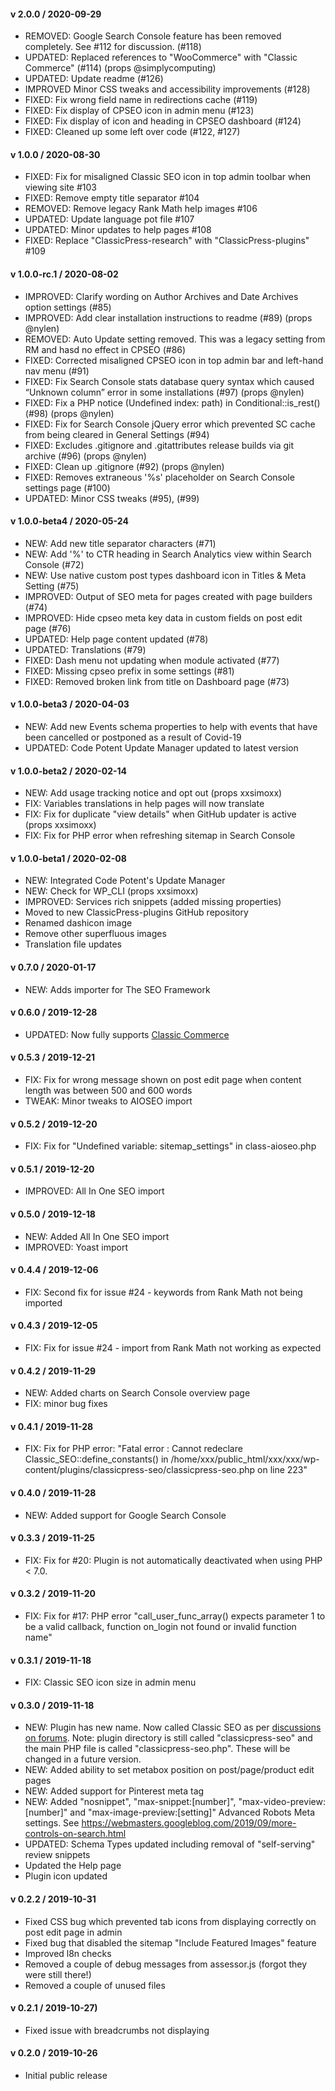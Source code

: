 #### v 2.0.0 / 2020-09-29
* REMOVED: Google Search Console feature has been removed completely. See #112 for discussion. (#118)
* UPDATED: Replaced references to "WooCommerce" with "Classic Commerce" (#114) (props @simplycomputing)
* UPDATED: Update readme (#126)
* IMPROVED Minor CSS tweaks and accessibility improvements (#128)
* FIXED: Fix wrong field name in redirections cache (#119)
* FIXED: Fix display of CPSEO icon in admin menu (#123)
* FIXED: Fix display of icon and heading in CPSEO dashboard (#124)
* FIXED: Cleaned up some left over code (#122, #127)

#### v 1.0.0 / 2020-08-30
* FIXED: Fix for misaligned Classic SEO icon in top admin toolbar when viewing site #103
* FIXED: Remove empty title separator #104
* REMOVED: Remove legacy Rank Math help images #106
* UPDATED: Update language pot file #107
* UPDATED: Minor updates to help pages #108
* FIXED: Replace "ClassicPress-research" with "ClassicPress-plugins" #109

#### v 1.0.0-rc.1 / 2020-08-02
* IMPROVED: Clarify wording on Author Archives and Date Archives option settings (#85)
* IMPROVED: Add clear installation instructions to readme (#89) (props @nylen)
* REMOVED: Auto Update setting removed. This was a legacy setting from RM and hasd no effect in CPSEO (#86)
* FIXED: Corrected misaligned CPSEO icon in top admin bar and left-hand nav menu (#91)
* FIXED: Fix Search Console stats database query syntax which caused “Unknown column” error in some installations (#97) (props @nylen)
* FIXED: Fix a PHP notice (Undefined index: path) in Conditional::is_rest() (#98) (props @nylen)
* FIXED: Fix for Search Console jQuery error which prevented SC cache from being cleared in General Settings (#94)
* FIXED: Excludes .gitignore and .gitattributes release builds via git archive (#96) (props @nylen)
* FIXED: Clean up .gitignore (#92) (props @nylen)
* FIXED: Removes extraneous '%s' placeholder on Search Console settings page (#100)
* UPDATED: Minor CSS tweaks (#95), (#99)

#### v 1.0.0-beta4 / 2020-05-24
* NEW: Add new title separator characters (#71)
* NEW: Add '%' to CTR heading in Search Analytics view within Search Console (#72)
* NEW: Use native custom post types dashboard icon in Titles & Meta Setting (#75)
* IMPROVED: Output of SEO meta for pages created with page builders (#74)
* IMPROVED: Hide cpseo meta key data in custom fields on post edit page (#76)
* UPDATED: Help page content updated (#78)
* UPDATED: Translations (#79)
* FIXED: Dash menu not updating when module activated (#77)
* FIXED: Missing cpseo prefix in some settings (#81)
* FIXED: Removed broken link from title on Dashboard page (#73)

#### v 1.0.0-beta3 / 2020-04-03
* NEW: Add new Events schema properties to help with events that have been cancelled or postponed as a result of Covid-19
* UPDATED: Code Potent Update Manager updated to latest version

#### v 1.0.0-beta2 / 2020-02-14
* NEW: Add usage tracking notice and opt out (props xxsimoxx)
* FIX: Variables translations in help pages will now translate
* FIX: Fix for duplicate "view details" when GitHub updater is active (props xxsimoxx)
* FIX: Fix for PHP error when refreshing sitemap in Search Console

#### v 1.0.0-beta1 / 2020-02-08
* NEW: Integrated Code Potent's Update Manager
* NEW: Check for WP_CLI (props xxsimoxx)
* IMPROVED: Services rich snippets (added missing properties)
* Moved to new ClassicPress-plugins GitHub repository
* Renamed dashicon image
* Remove other superfluous images
* Translation file updates

#### v 0.7.0 / 2020-01-17
* NEW: Adds importer for The SEO Framework

#### v 0.6.0 / 2019-12-28
* UPDATED: Now fully supports [Classic Commerce](https://github.com/ClassicPress-plugins/classic-commerce)

#### v 0.5.3 / 2019-12-21
* FIX: Fix for wrong message shown on post edit page when content length was between 500 and 600 words
* TWEAK: Minor tweaks to AIOSEO import

#### v 0.5.2 / 2019-12-20
* FIX: Fix for "Undefined variable: sitemap_settings" in class-aioseo.php

#### v 0.5.1 / 2019-12-20
* IMPROVED: All In One SEO import

#### v 0.5.0 / 2019-12-18
* NEW: Added All In One SEO import
* IMPROVED: Yoast import

#### v 0.4.4 / 2019-12-06
* FIX: Second fix for issue #24 - keywords from Rank Math not being imported

#### v 0.4.3 / 2019-12-05
* FIX: Fix for issue #24 - import from Rank Math not working as expected

#### v 0.4.2 / 2019-11-29
* NEW: Added charts on Search Console overview page
* FIX: minor bug fixes

#### v 0.4.1 / 2019-11-28
* FIX: Fix for PHP error: "Fatal error : Cannot redeclare Classic_SEO::define_constants() in /home/xxx/public_html/xxx/xxx/wp-content/plugins/classicpress-seo/classicpress-seo.php on line 223"

#### v 0.4.0 / 2019-11-28
* NEW: Added support for Google Search Console

#### v 0.3.3 / 2019-11-25
* FIX: Fix for #20: Plugin is not automatically deactivated when using PHP < 7.0.

#### v 0.3.2 / 2019-11-20
* FIX: Fix for #17: PHP error "call_user_func_array() expects parameter 1 to be a valid callback, function on_login not found or invalid function name" 

#### v 0.3.1 / 2019-11-18
* FIX: Classic SEO icon size in admin menu

#### v 0.3.0 / 2019-11-18
* NEW: Plugin has new name. Now called Classic SEO as per [discussions on forums](https://forums.classicpress.net/t/plugin-theme-naming-conventions-when-to-use-classicpress-and-or-cp/1653/8). Note: plugin directory is still called "classicpress-seo" and the main PHP file is called "classicpress-seo.php". These will be changed in a future version.
* NEW: Added ability to set metabox position on post/page/product edit pages
* NEW: Added support for Pinterest meta tag
* NEW: Added "nosnippet", "max-snippet:\[number\]", "max-video-preview:\[number\]" and "max-image-preview:\[setting\]" Advanced Robots Meta settings. See https://webmasters.googleblog.com/2019/09/more-controls-on-search.html
* UPDATED: Schema Types updated including removal of "self-serving" review snippets
* Updated the Help page
* Plugin icon updated

#### v 0.2.2 / 2019-10-31
* Fixed CSS bug which prevented tab icons from displaying correctly on post edit page in admin
* Fixed bug that disabled the sitemap "Include Featured Images" feature
* Improved l8n checks
* Removed a couple of debug messages from assessor.js (forgot they were still there!)
* Removed a couple of unused files

#### v 0.2.1 / 2019-10-27)
* Fixed issue with breadcrumbs not displaying

#### v 0.2.0 / 2019-10-26
* Initial public release
